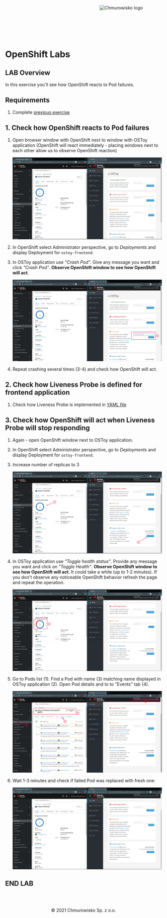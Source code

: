 <img src="../../../img/logo.png" alt="Chmurowisko logo" width="200"  align="right">
<br><br>
<br><br>
<br><br>

# OpenShift Labs

## LAB Overview

In this exercise you'll see how OpenShift reacts to Pod failures.

## Requirements

1. Complete [previous exercise](../22-view-pod-logging/README.md)

## 1. Check how OpenShift reacts to Pod failures

1. Open browser window with OpenShift next to window with OSToy application (OpenShift will react immediately - placing windows next to each other allow us to observe OpenShift reaction)

   ![](./img/07-split-view.png)

1. In OpenShift select Administrator perspective, go to _Deployments_ and display Deployment for `ostoy-frontend`.
1. In OSToy application use _"Crash Pod"_. Give any message you want and click _"Crash Pod"_. **Observe OpenShift window to see how OpenShift will act**.

   ![](./img/08-crash-pod.png)

1. Repeat crashing several times (3-4) and check how OpenShift will act.

## 2. Check how Liveness Probe is defined for frontend application

1. Check how Liveness Probe is implemented in [YAML file](../22-view-pod-logging/files/frontend.yaml)

## 3. Check how OpenShift will act when Liveness Probe will stop responding

1. Again - open OpenShift window next to OSToy application.
1. In OpenShift select Administrator perspective, go to _Deployments_ and display Deployment for `ostoy-frontend`.
1. Increase number of replicas to 3

   ![](./img/09-scale-up.png)

1. In OSToy application use _"Toggle health status"_. Provide any message you want and click on _"Toggle Health"_. **Observe OpenShift window to see how OpenShift will act**. It could take a while (up to 1-2 minutes). If you don't observe any noticeable OpenShift behavior refresh the page and repeat the operation.

   ![](./img/10-pod-died.png)

1. Go to Pods list (1). Find a Pod with name (3) matching name displayed in OSToy application (2). Open Pod details and to to "Events" tab (4).

   ![](./img/11-pod-events.png)

1. Wait 1-3 minutes and check if failed Pod was replaced with fresh one:

   ![](./img/12-pod-recreated.png)

## END LAB

<br><br>

<center><p>&copy; 2021 Chmurowisko Sp. z o.o.<p></center>
